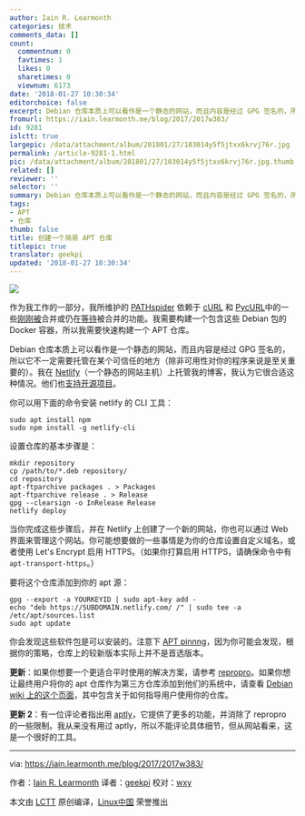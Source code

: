 ```yaml
---
author: Iain R. Learmonth
categories: 技术
comments_data: []
count:
  commentnum: 0
  favtimes: 1
  likes: 0
  sharetimes: 0
  viewnum: 6173
date: '2018-01-27 10:30:34'
editorchoice: false
excerpt: Debian 仓库本质上可以看作是一个静态的网站，而且内容是经过 GPG 签名的，所以它不一定需要托管在某个可信任的地方（除非可用性对你的程序来说是至关重要的）。
fromurl: https://iain.learmonth.me/blog/2017/2017w383/
id: 9281
islctt: true
largepic: /data/attachment/album/201801/27/103014y5f5jtxx6krvj76r.jpg
permalink: /article-9281-1.html
pic: /data/attachment/album/201801/27/103014y5f5jtxx6krvj76r.jpg.thumb.jpg
related: []
reviewer: ''
selector: ''
summary: Debian 仓库本质上可以看作是一个静态的网站，而且内容是经过 GPG 签名的，所以它不一定需要托管在某个可信任的地方（除非可用性对你的程序来说是至关重要的）。
tags:
- APT
- 仓库
thumb: false
title: 创建一个简易 APT 仓库
titlepic: true
translator: geekpi
updated: '2018-01-27 10:30:34'
---
```


![](/data/attachment/album/201801/27/103014y5f5jtxx6krvj76r.jpg)


作为我工作的一部分，我所维护的 [PATHspider](https://pathspider.net) 依赖于 [cURL](http://curl.haxx.se/) 和 [PycURL](http://pycurl.io/)中的一些[刚刚](https://github.com/pycurl/pycurl/pull/456)[被](https://github.com/pycurl/pycurl/pull/458)合并或仍在[等待](https://github.com/curl/curl/pull/1847)被合并的功能。我需要构建一个包含这些 Debian 包的 Docker 容器，所以我需要快速构建一个 APT 仓库。


Debian 仓库本质上可以看作是一个静态的网站，而且内容是经过 GPG 签名的，所以它不一定需要托管在某个可信任的地方（除非可用性对你的程序来说是至关重要的）。我在 [Netlify](http://netlify.com/)（一个静态的网站主机）上托管我的博客，我认为它很合适这种情况。他们也[支持开源项目](https://www.netlify.com/open-source/)。


你可以用下面的命令安装 netlify 的 CLI 工具：



```
sudo apt install npm
sudo npm install -g netlify-cli

```

设置仓库的基本步骤是：



```
mkdir repository
cp /path/to/*.deb repository/
cd repository
apt-ftparchive packages . > Packages
apt-ftparchive release . > Release
gpg --clearsign -o InRelease Release
netlify deploy

```

当你完成这些步骤后，并在 Netlify 上创建了一个新的网站，你也可以通过 Web 界面来管理这个网站。你可能想要做的一些事情是为你的仓库设置自定义域名，或者使用 Let's Encrypt 启用 HTTPS。（如果你打算启用 HTTPS，请确保命令中有 `apt-transport-https`。）


要将这个仓库添加到你的 apt 源：



```
gpg --export -a YOURKEYID | sudo apt-key add -
echo "deb https://SUBDOMAIN.netlify.com/ /" | sudo tee -a /etc/apt/sources.list
sudo apt update

```

你会发现这些软件包是可以安装的。注意下 [APT pinnng](https://wiki.debian.org/AptPreferences)，因为你可能会发现，根据你的策略，仓库上的较新版本实际上并不是首选版本。


**更新**：如果你想要一个更适合平时使用的解决方案，请参考 [repropro](https://mirrorer.alioth.debian.org/)。如果你想让最终用户将你的 apt 仓库作为第三方仓库添加到他们的系统中，请查看 [Debian wiki 上的这个页面](https://wiki.debian.org/DebianRepository/UseThirdParty)，其中包含关于如何指导用户使用你的仓库。


**更新 2**：有一位评论者指出用 [aptly](https://www.aptly.info/)，它提供了更多的功能，并消除了 repropro 的一些限制。我从来没有用过 aptly，所以不能评论具体细节，但从网站看来，这是一个很好的工具。




---


via: <https://iain.learmonth.me/blog/2017/2017w383/>


作者：[Iain R. Learmonth](https://iain.learmonth.me) 译者：[geekpi](https://github.com/geekpi) 校对：[wxy](https://github.com/wxy)


本文由 [LCTT](https://github.com/LCTT/TranslateProject) 原创编译，[Linux中国](https://linux.cn/) 荣誉推出
